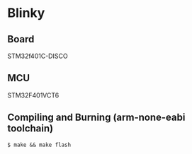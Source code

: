 # Blinky
## Board
STM32f401C-DISCO

## MCU
STM32F401VCT6

## Compiling and Burning (arm-none-eabi toolchain)
```
$ make && make flash
```

